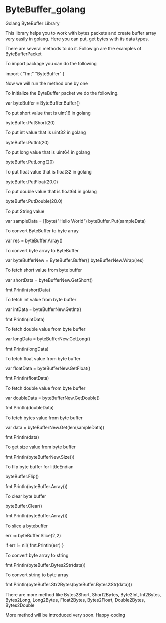 # ByteBuffer_golang
Golang ByteBuffer Library

This library helps you to work with bytes packets and create buffer array very easily in golang.
Here you can put, get bytes with its data types.

There are several methods to do it. Followign are the examples of ByteBufferPacket

To import package you can do the following

import (
	"fmt"
	"ByteBuffer"
)

Now we will run the method one by one

To Initialize the ByteBuffer packet we do the following.

var byteBuffer = ByteBuffer.Buffer{}

To put short value that is uint16 in golang

byteBuffer.PutShort(20)

To put int value that is uint32 in golang

byteBuffer.PutInt(20)

To put long value that is uint64 in golang

byteBuffer.PutLong(20)

To put float value that is float32 in golang

byteBuffer.PutFloat(20.0)

To put double value that is float64 in golang

byteBuffer.PutDouble(20.0)

To put String value

var sampleData = []byte("Hello World")
byteBuffer.Put(sampleData)

To convert ByteBuffer to byte array

var res = byteBuffer.Array()

To convert byte array to ByteBuffer

var byteBufferNew = ByteBuffer.Buffer{}
byteBufferNew.Wrap(res)

To fetch short value from byte buffer

var shortData = byteBufferNew.GetShort()

fmt.Println(shortData)

To fetch int value from byte buffer

var intData = byteBufferNew.GetInt()

fmt.Println(intData)

To fetch double value from byte buffer

var longData = byteBufferNew.GetLong()

fmt.Println(longData)

To fetch float value from byte buffer

var floatData = byteBufferNew.GetFloat()

fmt.Println(floatData)

To fetch double value from byte buffer

var doubleData = byteBufferNew.GetDouble()

fmt.Println(doubleData)

To fetch bytes value from byte buffer

var data = byteBufferNew.Get(len(sampleData))

fmt.Println(data)

To get size value from byte buffer

fmt.Println(byteBufferNew.Size())

To flip byte buffer for littleEndian

byteBuffer.Flip()

fmt.Println(byteBuffer.Array())

To clear byte buffer

byteBuffer.Clear()

fmt.Println(byteBuffer.Array())

To slice a bytebuffer

err := byteBuffer.Slice(2,2)

if err != nil{
  fmt.Println(err)
}

To convert byte array to string
	
fmt.Println(byteBuffer.Bytes2Str(data))

To convert string to byte array

fmt.Println(byteBuffer.Str2Bytes(byteBuffer.Bytes2Str(data)))

There are more method like Bytes2Short, Short2Bytes, Byte2Int, Int2Bytes, Bytes2Long, Long2Bytes, Float2Bytes, Bytes2Float, Double2Bytes, Bytes2Double

More method will be introduced very soon. Happy coding
